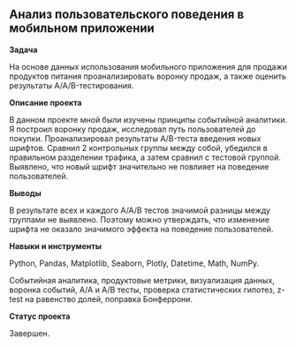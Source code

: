 ## Анализ пользовательского поведения в мобильном приложении

**Задача** 

На основе данных использования мобильного приложения для продажи продуктов питания проанализировать воронку продаж, а также оценить результаты A/A/B-тестирования.

**Описание проекта**

В данном проекте мной были изучены принципы событийной аналитики. Я построил воронку продаж, исследовал путь пользователей до покупки. Проанализировал результаты A/B-теста введения новых шрифтов. Сравнил 2 контрольных группы между собой, убедился в правильном разделении трафика, а затем сравнил с тестовой группой. Выявлено, что новый шрифт значительно не повлияет на поведение пользователей.

**Выводы**

В результате всех и каждого A/A/B тестов значимой разницы между группами не выявлено. Поэтому можно утверждать, что изменение шрифта не оказало значимого эффекта на поведение пользователей.

**Навыки и инструменты**  

Python, Pandas, Matplotlib, Seaborn, Plotly, Datetime, Math, NumPy.

Событийная аналитика, продуктовые метрики,  визуализация данных, воронка событий, А/А и А/В тесты, проверка статистических гипотез, z-test на равенство долей, поправка Бонферрони.

**Статус проекта**

Завершен.